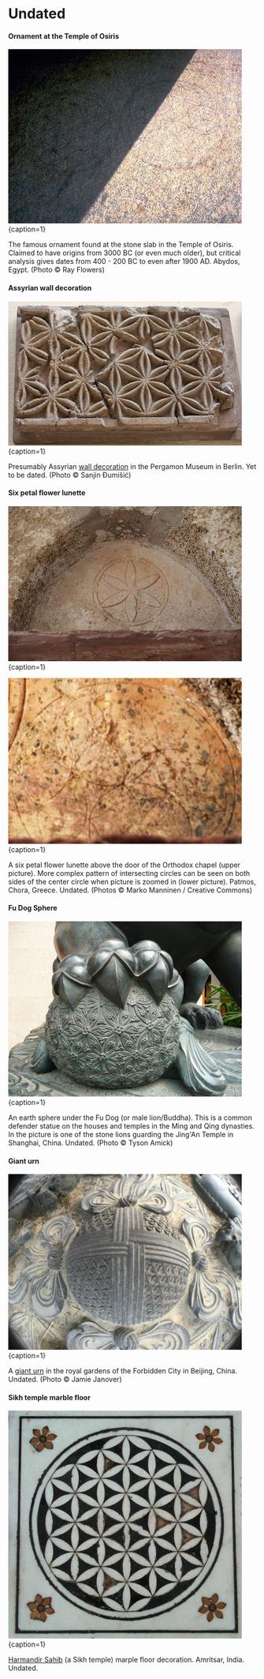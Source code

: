 # Undated

<!-- nopb -->

#### Ornament at the Temple of Osiris

![Abydos ornament © Ray Flowers](./media/abydos-ornament.jpg){caption=1}

The famous ornament found at the stone slab in the Temple of Osiris. Claimed to have origins from 3000 BC (or even much older), but critical analysis gives dates from 400 - 200 BC to even after 1900 AD. Abydos, Egypt. (Photo © Ray Flowers)

<!-- endnopb -->
<!-- nopb -->

#### Assyrian wall decoration

![Assyrian wall decoration © Sanjin Đumišić](./media/assyrian-wall.jpg){caption=1}

Presumably Assyrian [wall decoration](http://sanjindumisic.com/sumer-pergamon-museum-in-berlin/) in the Pergamon Museum in Berlin. Yet to be dated. (Photo © Sanjin Đumišić)

<!-- endnopb -->
<!-- nopb -->

#### Six petal flower lunette

![Six petal flower on lunette © Marko Manninen / Creative Commons](./media/rosette-lunette.jpg){caption=1}

![Intersecting circles on lunette (zoom) © Marko Manninen / Creative Commons](./media/rosette-lunette2.jpg){caption=1}

A six petal flower lunette above the door of the Orthodox chapel (upper picture). More complex pattern of intersecting circles can be seen on both sides of the center circle when picture is zoomed in (lower picture). Patmos, Chora, Greece. Undated. (Photos © Marko Manninen / Creative Commons)

<!-- endnopb -->
<!-- nopb -->

#### Fu Dog Sphere

![Fu Dog sphere © Tyson Amick](./media/fu-dog.jpg){caption=1}

An earth sphere under the Fu Dog (or male lion/Buddha). This is a common defender statue on the houses and temples in the Ming and Qing dynasties. In the picture is one of the stone lions guarding the Jing'An Temple in Shanghai, China. Undated. (Photo © Tyson Amick)

<!-- endnopb -->
<!-- nopb -->

#### Giant urn

![Giant urn © Jamie Janover](./media/giant-urn.jpg){caption=1}

A [giant urn](https://www.facebook.com/JamieJanover.artist.profile/photos/a.10151941325323907.1073741826.57889468906/10152818741383907/?type=1&theater) in the royal gardens of the Forbidden City in Beijing, China. Undated. (Photo © Jamie Janover)

<!-- endnopb -->
<!-- nopb -->

#### Sikh temple marble floor

![Sikh temple marple decoration © Unknown](./media/marple-floor.png){caption=1}

[Harmandir Sahib](https://en.wikipedia.org/wiki/Harmandir_Sahib ) (a Sikh temple) marple floor decoration. Amritsar, India. Undated.

<!-- endnopb -->
